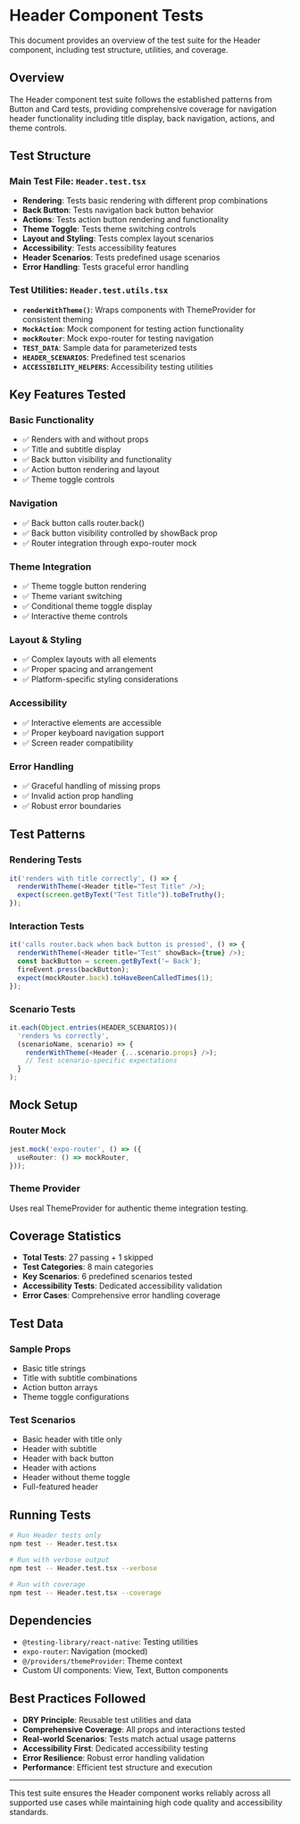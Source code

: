 # Header Component Tests

This document provides an overview of the test suite for the Header component, including test structure, utilities, and coverage.

## Overview

The Header component test suite follows the established patterns from Button and Card tests, providing comprehensive coverage for navigation header functionality including title display, back navigation, actions, and theme controls.

## Test Structure

### Main Test File: `Header.test.tsx`
- **Rendering**: Tests basic rendering with different prop combinations
- **Back Button**: Tests navigation back button behavior
- **Actions**: Tests action button rendering and functionality  
- **Theme Toggle**: Tests theme switching controls
- **Layout and Styling**: Tests complex layout scenarios
- **Accessibility**: Tests accessibility features
- **Header Scenarios**: Tests predefined usage scenarios
- **Error Handling**: Tests graceful error handling

### Test Utilities: `Header.test.utils.tsx`
- **`renderWithTheme()`**: Wraps components with ThemeProvider for consistent theming
- **`MockAction`**: Mock component for testing action functionality
- **`mockRouter`**: Mock expo-router for testing navigation
- **`TEST_DATA`**: Sample data for parameterized tests
- **`HEADER_SCENARIOS`**: Predefined test scenarios
- **`ACCESSIBILITY_HELPERS`**: Accessibility testing utilities

## Key Features Tested

### Basic Functionality
- ✅ Renders with and without props
- ✅ Title and subtitle display
- ✅ Back button visibility and functionality
- ✅ Action button rendering and layout
- ✅ Theme toggle controls

### Navigation
- ✅ Back button calls router.back()
- ✅ Back button visibility controlled by showBack prop
- ✅ Router integration through expo-router mock

### Theme Integration
- ✅ Theme toggle button rendering
- ✅ Theme variant switching
- ✅ Conditional theme toggle display
- ✅ Interactive theme controls

### Layout & Styling
- ✅ Complex layouts with all elements
- ✅ Proper spacing and arrangement
- ✅ Platform-specific styling considerations

### Accessibility
- ✅ Interactive elements are accessible
- ✅ Proper keyboard navigation support
- ✅ Screen reader compatibility

### Error Handling
- ✅ Graceful handling of missing props
- ✅ Invalid action prop handling
- ✅ Robust error boundaries

## Test Patterns

### Rendering Tests
```typescript
it('renders with title correctly', () => {
  renderWithTheme(<Header title="Test Title" />);
  expect(screen.getByText("Test Title")).toBeTruthy();
});
```

### Interaction Tests
```typescript
it('calls router.back when back button is pressed', () => {
  renderWithTheme(<Header title="Test" showBack={true} />);
  const backButton = screen.getByText('← Back');
  fireEvent.press(backButton);
  expect(mockRouter.back).toHaveBeenCalledTimes(1);
});
```

### Scenario Tests
```typescript
it.each(Object.entries(HEADER_SCENARIOS))(
  'renders %s correctly',
  (scenarioName, scenario) => {
    renderWithTheme(<Header {...scenario.props} />);
    // Test scenario-specific expectations
  }
);
```

## Mock Setup

### Router Mock
```typescript
jest.mock('expo-router', () => ({
  useRouter: () => mockRouter,
}));
```

### Theme Provider
Uses real ThemeProvider for authentic theme integration testing.

## Coverage Statistics

- **Total Tests**: 27 passing + 1 skipped
- **Test Categories**: 8 main categories
- **Key Scenarios**: 6 predefined scenarios tested
- **Accessibility Tests**: Dedicated accessibility validation
- **Error Cases**: Comprehensive error handling coverage

## Test Data

### Sample Props
- Basic title strings
- Title with subtitle combinations  
- Action button arrays
- Theme toggle configurations

### Test Scenarios
- Basic header with title only
- Header with subtitle
- Header with back button
- Header with actions
- Header without theme toggle
- Full-featured header

## Running Tests

```bash
# Run Header tests only
npm test -- Header.test.tsx

# Run with verbose output
npm test -- Header.test.tsx --verbose

# Run with coverage
npm test -- Header.test.tsx --coverage
```

## Dependencies

- `@testing-library/react-native`: Testing utilities
- `expo-router`: Navigation (mocked)
- `@/providers/themeProvider`: Theme context
- Custom UI components: View, Text, Button components

## Best Practices Followed

- **DRY Principle**: Reusable test utilities and data
- **Comprehensive Coverage**: All props and interactions tested
- **Real-world Scenarios**: Tests match actual usage patterns
- **Accessibility First**: Dedicated accessibility testing
- **Error Resilience**: Robust error handling validation
- **Performance**: Efficient test structure and execution

---

This test suite ensures the Header component works reliably across all supported use cases while maintaining high code quality and accessibility standards.
